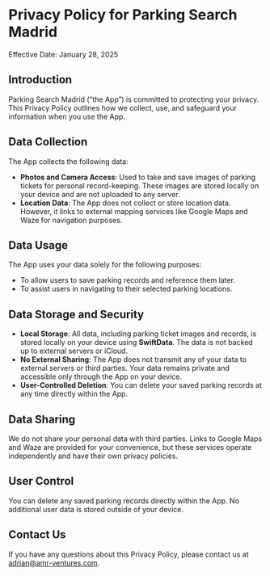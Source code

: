 # Privacy Policy for Parking Search Madrid

Effective Date: January 28, 2025

## Introduction
Parking Search Madrid (“the App”) is committed to protecting your privacy. This Privacy Policy outlines how we collect, use, and safeguard your information when you use the App.

## Data Collection
The App collects the following data:
- **Photos and Camera Access**: Used to take and save images of parking tickets for personal record-keeping. These images are stored locally on your device and are not uploaded to any server.
- **Location Data**: The App does not collect or store location data. However, it links to external mapping services like Google Maps and Waze for navigation purposes.

## Data Usage
The App uses your data solely for the following purposes:
- To allow users to save parking records and reference them later.
- To assist users in navigating to their selected parking locations.

## Data Storage and Security
- **Local Storage**: All data, including parking ticket images and records, is stored locally on your device using **SwiftData**. The data is not backed up to external servers or iCloud.
- **No External Sharing**: The App does not transmit any of your data to external servers or third parties. Your data remains private and accessible only through the App on your device.
- **User-Controlled Deletion**: You can delete your saved parking records at any time directly within the App.

## Data Sharing
We do not share your personal data with third parties. Links to Google Maps and Waze are provided for your convenience, but these services operate independently and have their own privacy policies.

## User Control
You can delete any saved parking records directly within the App. No additional user data is stored outside of your device.

## Contact Us
If you have any questions about this Privacy Policy, please contact us at adrian@amr-ventures.com.

